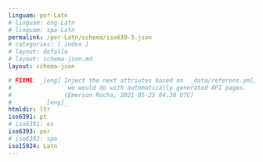 ```yaml
---
linguam: por-Latn
# linguam: eng-Latn
# linguam: spa-Latn
permalink: /por-Latn/schema/iso639-3.json
# categories: [ index ]
# layout: defallo
# layout: schema-json.md
layout: schema-json

# FIXME: _[eng] Inject the next attriutes based on  _data/referens.yml, like
#                we would do with automatically generated API pages.
#               (Emerson Rocha, 2021-05-25 04:30 UTC)
#          [eng]_
htmldir: ltr
iso6391: pt
# iso6391: es
iso6393: por
# iso6393: spa
iso15924: Latn
---
```

